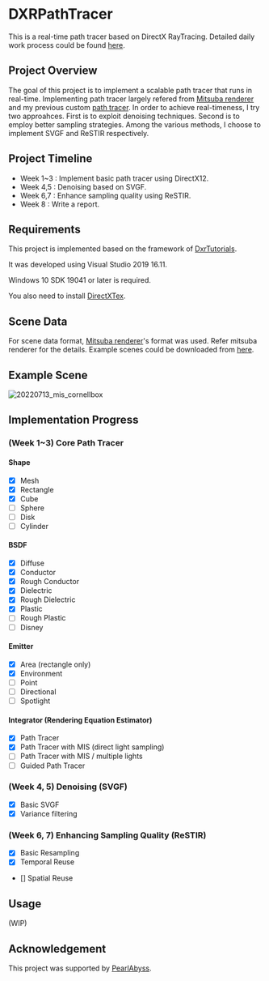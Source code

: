 # DXRPathTracer
This is a real-time path tracer based on DirectX RayTracing.
Detailed daily work process could be found [here](WorkProgress.md).

## Project Overview
The goal of this project is to implement a scalable path tracer that runs in real-time.
Implementing path tracer largely refered from [Mitsuba renderer](https://github.com/mitsuba-renderer/mitsuba)
and my previous custom [path tracer](https://github.com/juhyeonkim95/MitsubaPyOptiX).
In order to achieve real-timeness, I try two approahces.
First is to exploit denoising techniques.
Second is to employ better sampling strategies.
Among the various methods, I choose to implement SVGF and ReSTIR respectively.

## Project Timeline
- Week 1~3 : Implement basic path tracer using DirectX12.
- Week 4,5 : Denoising based on SVGF.
- Week 6,7 : Enhance sampling quality using ReSTIR.
- Week 8 : Write a report.

## Requirements
This project is implemented based on the framework of [DxrTutorials](https://github.com/NVIDIAGameWorks/DxrTutorials).

It was developed using Visual Studio 2019 16.11. 

Windows 10 SDK 19041 or later is required.

You also need to install [DirectXTex](https://github.com/microsoft/DirectXTex).

## Scene Data
For scene data format, [Mitsuba renderer](https://github.com/mitsuba-renderer/mitsuba)'s format was used.
Refer mitsuba renderer for the details.
Example scenes could be downloaded from [here](https://benedikt-bitterli.me/resources/).

## Example Scene 
![20220713_mis_cornellbox](https://user-images.githubusercontent.com/59192387/178707155-974f0043-6cdd-4e84-8580-280826ca9310.PNG)

## Implementation Progress
### (Week 1~3) Core Path Tracer
#### Shape
- [x] Mesh
- [x] Rectangle
- [x] Cube
- [ ] Sphere
- [ ] Disk
- [ ] Cylinder
#### BSDF
- [x] Diffuse
- [x] Conductor
- [x] Rough Conductor
- [x] Dielectric
- [x] Rough Dielectric
- [x] Plastic
- [ ] Rough Plastic
- [ ] Disney
#### Emitter
- [x] Area (rectangle only)
- [x] Environment
- [ ] Point
- [ ] Directional
- [ ] Spotlight
#### Integrator (Rendering Equation Estimator)
- [x] Path Tracer
- [x] Path Tracer with MIS (direct light sampling)
- [ ] Path Tracer with MIS / multiple lights
- [ ] Guided Path Tracer

### (Week 4, 5) Denoising (SVGF)
- [x] Basic SVGF
- [x] Variance filtering

### (Week 6, 7) Enhancing Sampling Quality (ReSTIR)
- [x] Basic Resampling
- [x] Temporal Reuse
- [] Spatial Reuse

## Usage
(WIP)

## Acknowledgement
This project was supported by [PearlAbyss](https://www.pearlabyss.com/ko-kr).